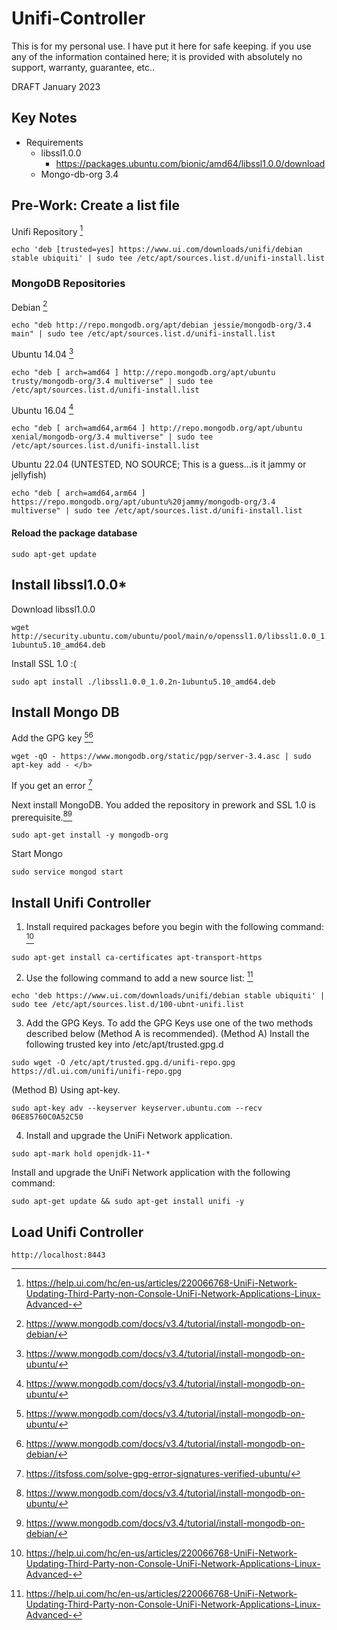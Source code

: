 # Unifi-Controller

This is for my personal use. I have put it here for safe keeping. if you use any of the information contained here; it is provided with absolutely no support, warranty, guarantee, etc..

DRAFT January 2023

## Key Notes
- Requirements 
	- libssl1.0.0
		- https://packages.ubuntu.com/bionic/amd64/libssl1.0.0/download
	- Mongo-db-org 3.4
	

## Pre-Work: Create a list file

Unifi Repository [^1]
```
echo 'deb [trusted=yes] https://www.ui.com/downloads/unifi/debian stable ubiquiti' | sudo tee /etc/apt/sources.list.d/unifi-install.list
```
### MongoDB Repositories
Debian [^3]
```
echo "deb http://repo.mongodb.org/apt/debian jessie/mongodb-org/3.4 main" | sudo tee /etc/apt/sources.list.d/unifi-install.list 
```
Ubuntu 14.04 [^2]
```
echo "deb [ arch=amd64 ] http://repo.mongodb.org/apt/ubuntu trusty/mongodb-org/3.4 multiverse" | sudo tee /etc/apt/sources.list.d/unifi-install.list
```
Ubuntu 16.04 [^2]
```
echo "deb [ arch=amd64,arm64 ] http://repo.mongodb.org/apt/ubuntu xenial/mongodb-org/3.4 multiverse" | sudo tee /etc/apt/sources.list.d/unifi-install.list 
```
Ubuntu 22.04 (UNTESTED, NO SOURCE; This is a guess...is it jammy or jellyfish)
```
echo "deb [ arch=amd64,arm64 ] https://repo.mongodb.org/apt/ubuntu%20jammy/mongodb-org/3.4 multiverse" | sudo tee /etc/apt/sources.list.d/unifi-install.list 
```

#### Reload the package database
```
sudo apt-get update
```


## Install libssl1.0.0*
Download libssl1.0.0 
```
wget http://security.ubuntu.com/ubuntu/pool/main/o/openssl1.0/libssl1.0.0_1.0.2n-1ubuntu5.10_amd64.deb
```
Install SSL 1.0  :(
```
sudo apt install ./libssl1.0.0_1.0.2n-1ubuntu5.10_amd64.deb
```
## Install Mongo DB
Add the GPG key [^2][^3] 
```
wget -qO - https://www.mongodb.org/static/pgp/server-3.4.asc | sudo apt-key add - </b>
```
If you get an error [^4]


Next install MongoDB. You added the repository in prework and SSL 1.0 is prerequisite.[^2][^3]
```
sudo apt-get install -y mongodb-org
```
Start Mongo
```
sudo service mongod start
```

## Install Unifi Controller

1. Install required packages before you begin with the following command: [^1]
```
sudo apt-get install ca-certificates apt-transport-https 
```
2. Use the following command to add a new source list: [^1]
```
echo 'deb https://www.ui.com/downloads/unifi/debian stable ubiquiti' | sudo tee /etc/apt/sources.list.d/100-ubnt-unifi.list
```
3. Add the GPG Keys. To add the GPG Keys use one of the two methods described below (Method A is recommended). 
(Method A) Install the following trusted key into /etc/apt/trusted.gpg.d
```
sudo wget -O /etc/apt/trusted.gpg.d/unifi-repo.gpg https://dl.ui.com/unifi/unifi-repo.gpg 
```
(Method B) Using apt-key.
```
sudo apt-key adv --keyserver keyserver.ubuntu.com --recv 06E85760C0A52C50 
```

4. Install and upgrade the UniFi Network application.

```
sudo apt-mark hold openjdk-11-*
```
Install and upgrade the UniFi Network application with the following command:
```
sudo apt-get update && sudo apt-get install unifi -y
```

## Load Unifi Controller
```
http://localhost:8443
```



[^1]: https://help.ui.com/hc/en-us/articles/220066768-UniFi-Network-Updating-Third-Party-non-Console-UniFi-Network-Applications-Linux-Advanced-
[^2]: https://www.mongodb.com/docs/v3.4/tutorial/install-mongodb-on-ubuntu/
[^3]: https://www.mongodb.com/docs/v3.4/tutorial/install-mongodb-on-debian/
[^4]: https://itsfoss.com/solve-gpg-error-signatures-verified-ubuntu/
[^5]: https://packages.ubuntu.com/bionic/amd64/libssl1.0.0/download
[^6:] How to remane a Linux system https://www.cyberciti.biz/faq/ubuntu-change-hostname-command/
